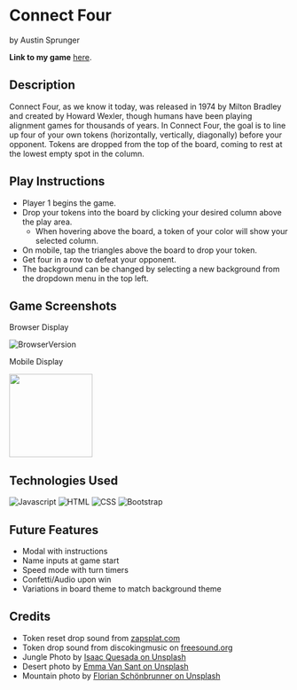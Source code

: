 # Connect Four
by Austin Sprunger

**Link to my game** <a href="https://connect-four-austin.surge.sh/" target="_blank">here</a>.

## Description
Connect Four, as we know it today, was released in 1974 by Milton Bradley and created by Howard Wexler, though humans have been playing alignment games for thousands of years. In Connect Four, the goal is to line up four of your own tokens (horizontally, vertically, diagonally) before your opponent. Tokens are dropped from the top of the board, coming to rest at the lowest empty spot in the column. 

## Play Instructions
- Player 1 begins the game. 
- Drop your tokens into the board by clicking your desired column above the play area. 
  - When hovering above the board, a token of your color will show your selected column. 
- On mobile, tap the triangles above the board to drop your token. 
- Get four in a row to defeat your opponent. 
- The background can be changed by selecting a new background from the dropdown menu in the top left. 

## Game Screenshots
Browser Display

![BrowserVersion](https://i.imgur.com/2MvLqrg.png)

Mobile Display

<img src="https://i.imgur.com/9OIskr0.png" width="150">

## Technologies Used
![Javascript](https://img.shields.io/badge/JavaScript-F7DF1E?style=for-the-badge&logo=javascript&logoColor=black)
![HTML](https://img.shields.io/badge/HTML5-E34F26?style=for-the-badge&logo=html5&logoColor=white)
![CSS](https://img.shields.io/badge/CSS3-1572B6?style=for-the-badge&logo=css3&logoColor=white)
![Bootstrap](https://img.shields.io/badge/Bootstrap-563D7C?style=for-the-badge&logo=bootstrap&logoColor=white)

## Future Features
<ul>
<li>Modal with instructions</li>
<li>Name inputs at game start</li>
<li>Speed mode with turn timers</li>
<li>Confetti/Audio upon win</li>
<li>Variations in board theme to match background theme</li>
</ul>

## Credits
<ul>
<li>Token reset drop sound from <a href="https://zapsplat.com/" target="_blank">zapsplat.com</a></li>
<li>Token drop sound from discokingmusic on <a href="https://freesound.org/people/discokingmusic/sounds/271387/" target="_blank">freesound.org</a></li>
<li>Jungle Photo by <a href="https://unsplash.com/@isaacquesada?utm_source=unsplash&utm_medium=referral&utm_content=creditCopyText" target="_blank">Isaac Quesada on Unsplash</a></li>
<li>Desert photo by <a href="https://unsplash.com/@emma?utm_source=unsplash&utm_medium=referral&utm_content=creditCopyText" target="_blank">Emma Van Sant on Unsplash</a></li>
<li>Mountain photo by <a href="https://unsplash.com/@ferdinand8a?utm_source=unsplash&utm_medium=referral&utm_content=creditCopyText" target="_blank">Florian Schönbrunner on Unsplash</a></li>
